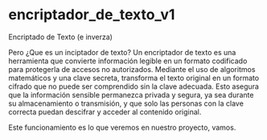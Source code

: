 # encriptador_de_texto_v1
Encriptado de Texto (e inverza)

Pero ¿Que es un inciptador de texto?
Un encriptador de texto es una herramienta que convierte información legible en un formato codificado para protegerla de accesos no autorizados. 
Mediante el uso de algoritmos matemáticos y una clave secreta, transforma el texto original en un formato cifrado que no puede ser comprendido sin la clave adecuada. 
Esto asegura que la información sensible permanezca privada y segura, ya sea durante su almacenamiento o transmisión, y que solo las personas con la clave correcta puedan descifrar y acceder al contenido original.

Este funcionamiento es lo que veremos en nuestro proyecto, vamos.
